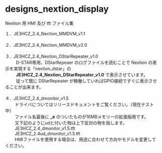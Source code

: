# designs_nextion_display
Nextion 用 HMI 及び tft ファイル集

１．JE3HCZ_2.4_Nection_MMDVM_v1.1<br><br>
２．JE3HCZ_2.4_Nection_MMDVM_v2.0<br><br>
３．JE3HCZ_2.4_Nextion_DStarRepeater_v1.0<br>
&nbsp;&nbsp;&nbsp;&nbsp;&nbsp;&nbsp;&nbsp;&nbsp;
D-STAR専用、DStarRepeaer のログファイルを読むことで Nextion の表示を実現する「nextion_dstar」の<br>
&nbsp;&nbsp;&nbsp;&nbsp;&nbsp;&nbsp;&nbsp;&nbsp;
<b>JE3HCZ_2.4_Nextion_DStarRepeater_v1.0</b> で表示させています。<br>
&nbsp;&nbsp;&nbsp;&nbsp;&nbsp;&nbsp;&nbsp;&nbsp;
従って既に DStarRepeater が稼働していればGPIO接続ですぐに表示させることが出来ます。<br><br>
４．JE3HCZ_2.4_dmonitor_v1.5<br>
&nbsp;&nbsp;&nbsp;&nbsp;&nbsp;&nbsp;&nbsp;&nbsp;ドライバについてはリリースドキュメントをご覧ください。（現在テスト中）<br>
&nbsp;&nbsp;&nbsp;&nbsp;&nbsp;&nbsp;&nbsp;&nbsp;ファイル名最後に <b>_e</b> のついたものが16MBメモリーの拡張版用です。<br>
&nbsp;&nbsp;&nbsp;&nbsp;&nbsp;&nbsp;&nbsp;&nbsp;又下記のようにudと付いた物は上下反対の物を指します。<br>
&nbsp;&nbsp;&nbsp;&nbsp;&nbsp;&nbsp;&nbsp;&nbsp;JE3HCZ_2.4_dmonitor_v1.5.tft<br>
&nbsp;&nbsp;&nbsp;&nbsp;&nbsp;&nbsp;&nbsp;&nbsp;JE3HCZ_2.4ud_dmonitor_v1.5.tft<br>
&nbsp;&nbsp;&nbsp;&nbsp;&nbsp;&nbsp;&nbsp;&nbsp;HMIファイルを使用する場合は、用途に合わせて方向やモデルを変更してください。
